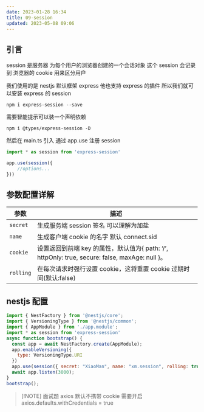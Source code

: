 ```yaml
---
date: 2023-01-28 16:34
title: 09-session
updated: 2023-05-08 09:06
---
```


## 引言

session 是服务器 为每个用户的浏览器创建的一个会话对象 这个 session 会记录到 浏览器的 cookie 用来区分用户

我们使用的是 nestjs 默认框架 express 他也支持 express 的插件 所以我们就可以安装 express 的 session

```
npm i express-session --save
```

需要智能提示可以装一个声明依赖

```
npm i @types/express-session -D
```

然后在 main.ts 引入 通过 app.use 注册 session
```js
import * as session from 'express-session'

app.use(session({
    //options...
}))
```
## 参数配置详解

| 参数    | 描述                                                                                            |
| ------- | ----------------------------------------------------------------------------------------------- |
| `secret`  | 生成服务端 session 签名 可以理解为加盐                                                          |
| `name`    | 生成客户端 cookie 的名字 默认 connect.sid                                                       |
| `cookie`  | 设置返回到前端 key 的属性，默认值为{ path: ‘/’, httpOnly: true, secure: false, maxAge: null }。 |
| `rolling` | 在每次请求时强行设置 cookie，这将重置 cookie 过期时间(默认:false)                               |

## nestjs 配置

```js
import { NestFactory } from '@nestjs/core';
import { VersioningType } from '@nestjs/common';
import { AppModule } from './app.module';
import * as session from 'express-session'
async function bootstrap() {
  const app = await NestFactory.create(AppModule);
  app.enableVersioning({
    type: VersioningType.URI
  })
  app.use(session({ secret: "XiaoMan", name: "xm.session", rolling: true, cookie: { maxAge: null } }))
  await app.listen(3000);
}
bootstrap();
```

> [!NOTE] 面试题
> axios 默认不携带 cookie
> 需要开启 axios.defaults.withCredentials = true